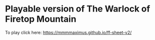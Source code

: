 # Playable version of The Warlock of Firetop Mountain

To play click here: https://mmmmaximus.github.io/ff-sheet-v2/
